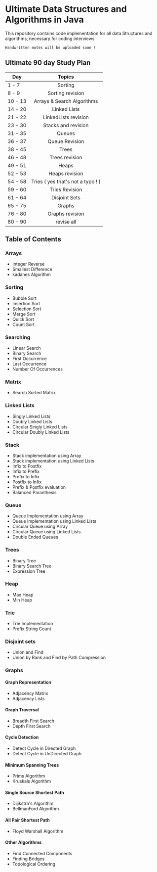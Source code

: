# Ultimate Data Structures and Algorithms in Java
This repository contains code implementation for all data Structures and algorithms, necessary for coding interviews
```
Handwritten notes will be uploaded soon !
```
## Ultimate 90 day Study Plan

| Day       | Topics  |
| ------------- |:-------------:|
| 1 - 7 | Sorting |
| 8 - 9 | Sorting revision |
| 10 - 13 | Arrays & Search Algorithms |
| 14 - 20 | Linked Lists |
| 21 - 22 | LinkedLists revision |
| 23 - 30 | Stacks and revision |
| 31 - 35 | Queues  |
| 36 - 37 | Queue Revision |
| 38 - 45 | Trees |
| 46 - 48 | Trees revision |
| 49 - 51 | Heaps |
| 52 - 53 | Heaps revision |
| 54 - 58 | Tries ( yes that's not a typo ! ) |
| 59 - 60 | Tries Revision |
| 61 - 64 | Disjoint Sets |
| 65 - 75 | Graphs |
| 76 - 80 | Graphs revision |
| 80 - 90 | revise all |

## Table of Contents

### Arrays
* Integer Reverse
* Smallest Difference
* kadanes Algorithm

### Sorting
* Bubble Sort
* Insertion Sort
* Selection Sort
* Merge Sort
* Quick Sort
* Count Sort
### Searching
* Linear Search
* Binary Search
* First Occurrence
* Last Occurrence
* Number Of Occurrences

### Matrix
* Search Sorted Matrix
### Linked Lists
* Singly Linked Lists
* Doubly Linked Lists
* Circular Singly Linked Lists
* Circular Doubly Linked Lists
### Stack
* Stack implementation using Array
* Stack implementation using Linked Lists
* Infix to Postfix
* Infix to Prefix
* Prefix to Infix
* Postfix to Infix
* Prefix & Postfix evaluation
* Balanced Paranthesis
### Queue
* Queue Implementation using Array
* Queue Implementation using Linked Lists
* Circular Queue using Array
* Circular Queue using Linked Lists
* Double Ended Queues
### Trees
* Binary Tree
* Binary Search Tree
* Expression Tree
### Heap
* Max Heap
* Min Heap
### Trie
* Trie Implementation
* Prefix String Count
### Disjoint sets
* Union and Find
* Union by Rank and Find by Path Compression
### Graphs

#### Graph Representation
* Adjacency Matrix
* Adjacency Lists
#### Graph Traversal
* Breadth First Search
* Depth First Search
#### Cycle Detection
* Detect Cycle in Directed Graph
* Detect Cycle in UnDirected Graph
#### Minimum Spanning Trees
* Prims Algorithm 
* Kruskals Algorithm
#### Single Source Shortest Path
* Dijikstra's Algorithm
* BellmanFord Algorithm
#### All Pair Shortest Path
* Floyd Warshall Algorithm
#### Other Algorithms
* Find Connected Components
* Finding Bridges
* Topological Ordering
